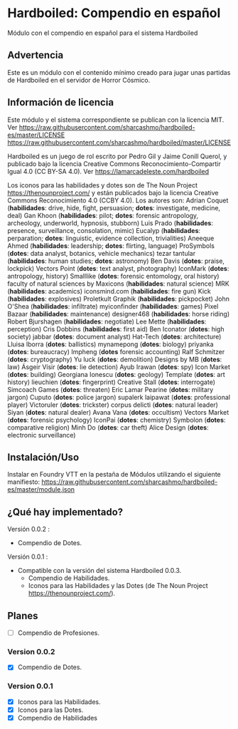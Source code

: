 # Hardboiled: Compendio en español

Módulo con el compendio en español para el sistema Hardboiled

## Advertencia

Este es un módulo con el contenido mínimo creado para jugar unas partidas de Hardboiled en el servidor de Horror Cósmico.

## Información de licencia

Este módulo y el sistema correspondiente se publican con la licencia MIT. Ver
<https://raw.githubusercontent.com/sharcashmo/hardboiled-es/master/LICENSE>
<https://raw.githubusercontent.com/sharcashmo/hardboiled/master/LICENSE>

Hardboiled es un juego de rol escrito por Pedro Gil y Jaime Conill Querol, y publicado bajo la licencia
Creative Commons Reconocimiento-Compartir Igual 4.0 (CC BY-SA 4.0). Ver
<https://lamarcadeleste.com/hardboiled>

Los iconos para las habilidades y dotes son de The Noun Project <https://thenounproject.com/> y están
publicados bajo la licencia Creative Commons Reconocimiento 4.0 (CCBY 4.0). Los autores son:
Adrian Coquet (**habilidades**: drive, hide, fight, persuasion; **dotes**: investigate, medicine, deal)
Gan Khoon (**habilidades**: pilot; **dotes**: forensic antropology, archeology, underworld, hypnosis, stubborn)
Luis Prado (**habilidades**: presence, surveillance, consolation, mimic)
Eucalyp (**habilidades**: perparation; **dotes**: linguistic, evidence collection, trivialities)
Aneeque Ahmed (**habilidades**: leadership; **dotes**: flirting, language)
ProSymbols (**dotes**: data analyst, botanics, vehicle mechanics)
tezar tantular (**habilidades**: human studies; **dotes**: astronomy)
Ben Davis (**dotes**: praise, lockpick)
Vectors Point (**dotes**: text analyst, photography)
IconMark (**dotes**: antropology, history)
Smalllike (**dotes**: forensic entomology, oral history)
faculty of natural sciences by Maxicons (**habilidades**: natural science)
MRK (**habilidades**: academics)
iconsmind.com (**habilidades**: fire gun)
Kick (**habilidades**: explosives)
Proletkult Graphik (**habilidades**: pickpocket)
John O'Shea (**habilidades**: infiltrate)
myiconfinder (**habilidades**: games)
Pixel Bazaar (**habilidades**: maintenance)
designer468 (**habilidades**: horse riding)
Robert Bjurshagen (**habilidades**: negotiate)
Lee Mette (**habilidades**: perception)
Cris Dobbins (**habilidades**: first aid)
Ben Iconator (**dotes**: high society)
jabbar (**dotes**: document analyst) 
Hat-Tech (**dotes**: architecture)
Lluisa Iborra (**dotes**: ballistics)
mynamepong (**dotes**: biology)
priyanka (**dotes**: bureaucracy)
Impheng (**dotes** forensic accounting)
Ralf Schmitzer (**dotes**: cryptography)
Yu luck (**dotes**: demolition)
Designs by MB (**dotes**: law)
Ásgeir Vísir (**dotes**: lie detection)
Ayub Irawan (**dotes**: spy)
Icon Market (**dotes**: building)
Georgiana Ionescu (**dotes**: geology)
Template (**dotes**: art history)
lieuchien (**dotes**: fingerprint)
Creative Stall (**dotes**: interrogate)
Simcoach Games (**dotes**: threaten)
Eric Lamar Pearine (**dotes**: military jargon)
Cuputo (**dotes**: police jargon)
supalerk laipawat (**dotes**: professional player)
Victoruler (**dotes**: trickster)
corpus delicti (**dotes**: natural leader)
Siyan (**dotes**: natural dealer)
Avana Vana (**dotes**: occultism)
Vectors Market (**dotes**: forensic psychology)
IconPai (**dotes**: chemistry)
Symbolon (**dotes**: comparative religion)
Minh Do (**dotes**: car theft)
Alice Design (**dotes**: electronic surveillance)

## Instalación/Uso

Instalar en Foundry VTT en la pestaña de Módulos utilizando el siguiente manifiesto:
<https://raw.githubusercontent.com/sharcashmo/hardboiled-es/master/module.json>  

## ¿Qué hay implementado?

Versión 0.0.2 :

* Compendio de Dotes.

Versión 0.0.1 :

* Compatible con la versión del sistema Hardboiled 0.0.3.
  * Compendio de Habilidades.
  * Iconos para las Habilidades y las Dotes (de The Noun Project <https://thenounproject.com/>).

## Planes

* [ ] Compendio de Profesiones.

### Version 0.0.2

* [X] Compendio de Dotes.

### Version 0.0.1

* [X] Iconos para las Habilidades.
* [X] Iconos para las Dotes.
* [X] Compendio de Habilidades